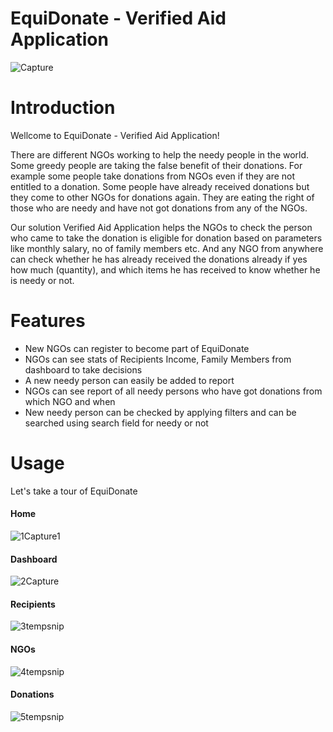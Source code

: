 # EquiDonate - Verified Aid Application
![Capture](https://github.com/inamprograms/VerifAid/assets/113470083/f9d0a09b-e12c-40b2-8049-3d7eaaaed03b)

# Introduction
<p> Wellcome to EquiDonate - Verified Aid Application! </p>

<p>There are different NGOs working to help the needy people in the world. Some greedy people are taking the false benefit of their donations. For example some people take donations from NGOs even if they are not entitled to a donation. Some people have already received donations but they come to other NGOs for donations again. They are eating the right of those who are needy and have not got donations from any of the NGOs. </p>
<p>Our solution Verified Aid Application helps the NGOs to check the person who came to take the donation is eligible for donation based on parameters like monthly salary, no of family members etc. And any NGO from anywhere can check whether he has already received the donations already if yes how much (quantity), and which items he has received to know whether he is needy or not. </p>

# Features
* New NGOs can register to become part of EquiDonate
* NGOs can see stats of Recipients Income, Family Members from dashboard to take decisions
* A new needy person can easily be added to report
* NGOs can see report of all needy persons who have got donations from which NGO and when
* New needy person can be checked by applying filters and can be searched using search field for needy or not

# Usage
Let's take a tour of EquiDonate
#### Home
![1Capture1](https://github.com/inamprograms/VerifAid/assets/113470083/7cdceb7e-320c-4382-818c-901404349072)

#### Dashboard
![2Capture](https://github.com/inamprograms/VerifAid/assets/113470083/9fc54b34-158d-4bfc-8eda-c9890cd89546)

#### Recipients
![3tempsnip](https://github.com/inamprograms/VerifAid/assets/113470083/e35f6bd0-0949-4815-b912-c8ca350e9b94)

#### NGOs
![4tempsnip](https://github.com/inamprograms/VerifAid/assets/113470083/9d4aea9c-fe76-417f-a571-6292b0ee57a9)

#### Donations
![5tempsnip](https://github.com/inamprograms/VerifAid/assets/113470083/a33652db-268c-4d34-81bd-a6ca47bbb9aa)





